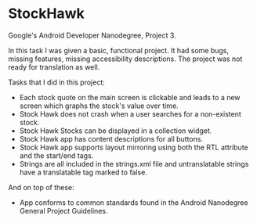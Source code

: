 # StockHawk
Google's Android Developer Nanodegree, Project 3.

In this task I was given a basic, functional project. It had some bugs, missing features, missing accessibility descriptions. The project was not ready for translation as well.

Tasks that I did in this project:
- Each stock quote on the main screen is clickable and leads to a new screen which graphs the stock's value over time.
- Stock Hawk does not crash when a user searches for a non-existent stock.
- Stock Hawk Stocks can be displayed in a collection widget.
- Stock Hawk app has content descriptions for all buttons.
- Stock Hawk app supports layout mirroring using both the RTL attribute and the start/end tags.
- Strings are all included in the strings.xml file and untranslatable strings have a translatable tag marked to false.

And on top of these:
- App conforms to common standards found in the Android Nanodegree General Project Guidelines.
